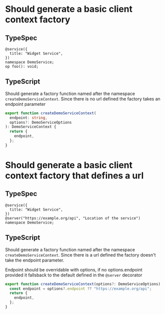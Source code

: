 # Should generate a basic client context factory

## TypeSpec

```tsp
@service({
  title: "Widget Service",
})
namespace DemoService;
op foo(): void;
```

## TypeScript

Should generate a factory function named after the namespace `createDemoServiceContext`. Since there is no url defined the factory takes an endpoint parameter

```ts src/api/clientContext.ts function createDemoServiceContext
export function createDemoServiceContext(
  endpoint: string,
  options?: DemoServiceOptions
): DemoServiceContext {
  return {
    endpoint,
  };
}
```

# Should generate a basic client context factory that defines a url

## TypeSpec

```tsp
@service({
  title: "Widget Service",
})
@server("https://example.org/api", "Location of the service")
namespace DemoService;
```

## TypeScript

Should generate a factory function named after the namespace `createDemoServiceContext`. Since there is a url defined the factory doesn't take the endpoint parameter.

Endpoint should be overridable with options, if no options.endpoint provided it fallsback to the default defined in the `@server` decorator

```ts src/api/clientContext.ts function createDemoServiceContext
export function createDemoServiceContext(options?: DemoServiceOptions): DemoServiceContext {
  const endpoint = options?.endpoint ?? "https://example.org/api";
  return {
    endpoint,
  };
}
```
